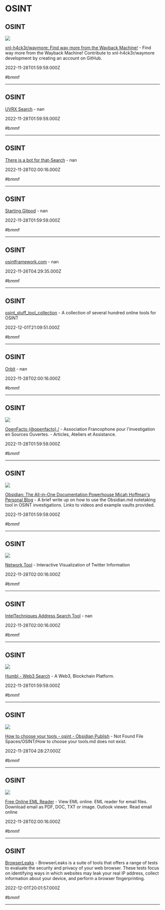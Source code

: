 # OSINT

## OSINT

![](https://opengraph.githubassets.com/b25b3f643ebbec7fbb5b2797c266ddb96d56305218f135e9b3b5b2d640378a9c/xnl-h4ck3r/waymore)

[xnl-h4ck3r/waymore: Find way more from the Wayback Machine!](https://github.com/xnl-h4ck3r/waymore) - Find way more from the Wayback Machine! Contribute to xnl-h4ck3r/waymore development by creating an account on GitHub.

2022-11-28T01:59:59.000Z

#bmmf

---

## OSINT

[UVRX Search](http://uvrx.com) - nan

2022-11-28T01:59:59.000Z

#bmmf

---

## OSINT

[There is a bot for that-Search](https://thereisabotforthat.com/bots/search) - nan

2022-11-28T02:00:16.000Z

#bmmf

---

## OSINT

[Starting Gitpod](https://gitpod.io/#snapshot/768177f8-e088-4eff-9c88-93f51ef22234) - nan

2022-11-28T01:59:59.000Z

#bmmf

---

## OSINT

[osintframework.com](https://osintframework.com) - nan

2022-11-26T04:29:35.000Z

#bmmf

---

## OSINT

[osint_stuff_tool_collection](https://cipher387.github.io/osint_stuff_tool_collection) - A collection of several hundred online tools for OSINT

2022-12-01T21:09:51.000Z

#bmmf

---

## OSINT

[Orbit](https://orbit.livasch.com/twitter/wh0isdsmith?ignoreLikes=false) - nan

2022-11-28T02:00:16.000Z

#bmmf

---

## OSINT

![](https://pbs.twimg.com/profile_images/1130901663978532865/8aXO7Y6n_normal.jpg)

[OpenFacto (@openfacto) /](https://twitter.com/openfacto?lang=ru) - Association Francophone pour l'investigation en Sources Ouvertes. - Articles, Ateliers et Assistance.

2022-11-28T01:59:59.000Z

#bmmf

---

## OSINT

![](https://i0.wp.com/webbreacher.com/wp-content/uploads/2022/03/obsidian1.png?fit=1200%2C400&ssl=1)

[Obsidian: The All-in-One Documentation Powerhouse Micah Hoffman's Personal Blog](https://webbreacher.com/2022/03/15/obsidian) - A brief write up on how to use the Obsidian.md notetaking tool in OSINT investigations. Links to videos and example vaults provided.

2022-11-28T01:59:59.000Z

#bmmf

---

## OSINT

![](https://osome.iu.edu/tools/networks/assets/images/NetworkSquare.PNG)

[Network Tool](https://osome.iu.edu/tools/networks) - Interactive Visualization of Twitter Information

2022-11-28T02:00:16.000Z

#bmmf

---

## OSINT

[IntelTechniques Address Search Tool](https://inteltechniques.com/tools/Address.html) - nan

2022-11-28T02:00:16.000Z

#bmmf

---

## OSINT

![](https://blog.humbl.live/uploads/humbl_preview_923213564c.svg)

[Humbl - Web3 Search](https://search3.com) - A Web3, Blockchain Platform.

2022-11-28T01:59:59.000Z

#bmmf

---

## OSINT

![](https://ogimage.obsidian.md/og-image.png?title=How+to+choose+your+tools&description=Not+Found+File+Spaces%2FOSINT%2FHow+to+choose+your+tools.md+does+not+exist.&logoUrl=https%3A%2F%2Fpublish-01.obsidian.md%2Faccess%2F2b1eddcfa1bbe99c3a24e0979a153967%2FExtra%2FAttachments%2Fdigintellogo200.png&siteName=osint)

[How to choose your tools - osint - Obsidian Publish](https://publish.obsidian.md/osint/Spaces/OSINT/How+to+choose+your+tools) - Not Found File Spaces/OSINT/How to choose your tools.md does not exist.

2022-11-28T04:28:27.000Z

#bmmf

---

## OSINT

![](https://products.aspose.app/email/img/email-512.png)

[Free Online EML Reader](https://products.aspose.app/email/viewer/eml) - View EML online. EML reader for email files. Download email as PDF, DOC, TXT or image. Outlook viewer. Read email online

2022-11-28T02:00:16.000Z

#bmmf

---

## OSINT

[BrowserLeaks](https://browserleaks.com) - BrowserLeaks is a suite of tools that offers a range of tests to evaluate the security and privacy of your web browser. These tests focus on identifying ways in which websites may leak your real IP address, collect information about your device, and perform a browser fingerprinting.

2022-12-01T20:01:57.000Z

#bmmf

---
